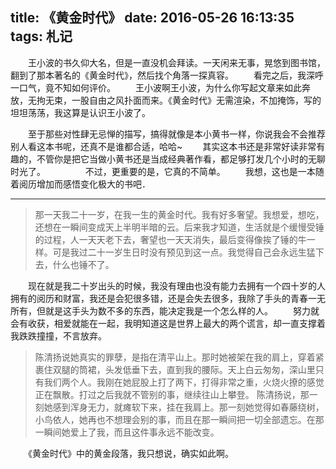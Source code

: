 title: 《黄金时代》
date: 2016-05-26 16:13:35
tags: 札记
---
　　王小波的书久仰大名，但是一直没机会拜读。一天闲来无事，晃悠到图书馆，翻到了那本著名的《黄金时代》，然后找个角落一探真容。
　　看完之后，我深呼一口气，竟不知如何评价。
　　王小波啊王小波，为什么你写起文章来如此奔放，无拘无束，一股自由之风扑面而来。《黄金时代》无需渲染，不加掩饰，写的坦坦荡荡，我这算是认识王小波了。
<!--more-->
　　至于那些对性肆无忌惮的描写，搞得就像是本小黄书一样，你说我会不会推荐别人看这本书呢，还真不是谁都合适，哈哈~
　　其实这本书还是非常好读非常有趣的，不管你是把它当做小黄书还是当成经典著作看，都足够打发几个小时的无聊时光了。
　　
　　不过，更重要的是，它真的不简单。
　　我想，这也是一本随着阅历增加而感悟变化极大的书吧．
***
>那一天我二十一岁，在我一生的黄金时代。我有好多奢望。我想爱，想吃，还想在一瞬间变成天上半明半暗的云。后来我才知道，生活就是个缓慢受锤的过程，人一天天老下去，奢望也一天天消失，最后变得像挨了锤的牛一样。可是我过二十一岁生日时没有预见到这一点。我觉得自己会永远生猛下去，什么也锤不了。

　　现在就是我二十岁出头的时候，我没有理由也没有能力去拥有一个四十岁的人拥有的阅历和财富，我还是会犯很多错，还是会失去很多，我除了手头的青春一无所有，但就是这手头为数不多的东西，能决定我是一个怎么样的人。
　　努力就会有收获，相爱就能在一起，我明知道这是世界上最大的两个谎言，却一直支撑着我跌跌撞撞，不言放弃。
　　
>陈清扬说她真实的罪孽，是指在清平山上。那时她被架在我的肩上，穿着紧裹住双腿的筒裙，头发低垂下去，直到我的腰际。天上白云匆匆，深山里只有我们两个人。我刚在她屁股上打了两下，打得非常之重，火烧火撩的感觉正在飘散。打过之后我就不管别的事，继续往山上攀登。
陈清扬说，那一刻她感到浑身无力，就瘫软下来，挂在我肩上。那一刻她觉得如春藤绕树，小鸟依人，她再也不想理会别的事，而且在那一瞬间把一切全部遗忘。在那一瞬间她爱上了我，而且这件事永远不能改变。

　　《黄金时代》中的黄金段落，我只想说，确实如此啊。